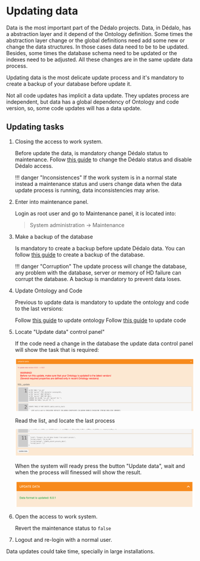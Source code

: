 # Updating data

Data is the most important part of the Dédalo projects. Data, in Dédalo, has a abstraction layer and it depend of the Ontology definition. Some times the abstraction layer change or the global definitions need add some new or change the data structures. In those cases data need to be to be updated. Besides, some times the database schema need to be updated or the indexes need to be adjusted. All these changes are in the same update data process.

Updating data is the most delicate update process and it's mandatory to create a backup of your database before update it.

Not all code updates has implicit a data update. They updates process are independent, but data has a global dependency of Ontology and code version, so, some code updates will has a data update.

## Updating tasks

1. Closing the access to work system.

    Before update the data, is mandatory change Dédalo status to maintenance.
    Follow [this guide](../maintenace_status.md) to change the Dédalo status and disable Dédalo access.

    !!! danger "Inconsistences"
        If the work system is in a normal state instead a maintenance status and users change data when the data update process is running, data inconsistencies may arise.

2. Enter into maintenance panel.

    Login as root user and go to Maintenance panel, it is located into:
    > System administration -> Maintenance

3. Make a backup of the database

    Is mandatory to create a backup before update Dédalo data. You can follow [this guide](../backup.md#backup-the-work-system) to create a backup of the database.

    !!! danger "Corruption"
        The update process will change the database, any problem with the database, server or memory of HD failure can corrupt the database. A backup is mandatory to prevent data loses.

4. Update Ontology and Code

    Previous to update data is mandatory to update the ontology and code to the last versions:

    Follow [this guide](updating_ontology.md) to update ontology
    Follow [this guide](updating_code.md) to update code

5. Locate "Update data" control panel"

    If the code need a change in the database the update data control panel will show the task that is required:

    ![Updating data control panel](assets/20230910_175045_updating_data_panel.png)

    Read the list, and locate the last process

    ![Updating data bottom control panel](assets/20230910_175045_updating_data_panel2.png)

    When the system will ready press the button "Update data", wait and when the process will finessed will show the result.

    ![Updating data result](assets/20230910_175045_updating_data_result.png)

6. Open the access to work system.

   Revert the maintenance status to `false`

7. Logout and re-login with a normal user.

Data updates could take time, specially in large installations.
